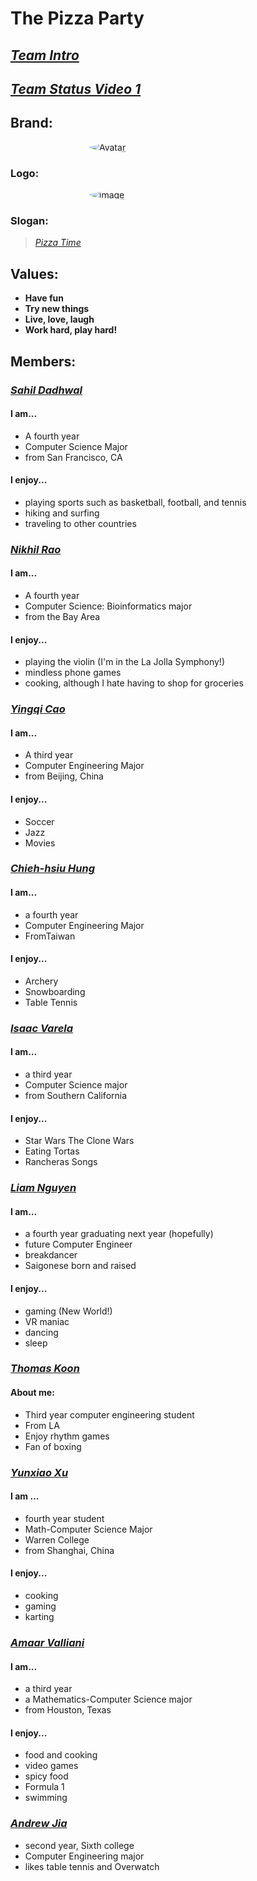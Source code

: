 # The Pizza Party
## [*Team Intro*](https://youtu.be/iMRoQklh57Q)

## [*Team Status Video 1*](https://youtu.be/tpCWZWzKOt8)

## **Brand:**
[![Avatar](./images/d_logo.png#avatar)](https://youtu.be/tpCWZWzKOt8 "Redirect to team status vid, which talks about our site.")



### **Logo:**
[![image](./images/THEPIZZAPARTY.png#avatar)](https://youtu.be/iMRoQklh57Q "Redirect to team intro vid, which introduces the team members.")


### **Slogan:**
> [*Pizza Time*](https://www.youtube.com/watch?v=TRgdA9_FsXM)

## **Values:**
- **Have fun**
- **Try new things**
- **Live, love, laugh**
- **Work hard, play hard!**

## Members:
### [*Sahil Dadhwal*](https://github.com/sahildadhwal)
#### I am...
- A fourth year
- Computer Science Major
- from San Francisco, CA

#### I enjoy...
- playing sports such as basketball, football, and tennis
- hiking and surfing
- traveling to other countries


### [*Nikhil Rao*](https://github.com/nikhilitis)
#### I am...
- A fourth year
- Computer Science: Bioinformatics major
- from the Bay Area

#### I enjoy...
- playing the violin (I'm in the La Jolla Symphony!)
- mindless phone games
- cooking, although I hate having to shop for groceries

### [*Yingqi Cao*](https://ioeddk.github.io/Github-Pages/)
#### I am...
- A third year
- Computer Engineering Major
- from Beijing, China

#### I enjoy...
- Soccer
- Jazz
- Movies

### [*Chieh-hsiu Hung*](https://github.com/Chieh0501)
#### I am...
- a fourth year
- Computer Engineering Major
- FromTaiwan

#### I enjoy...
- Archery
- Snowboarding
- Table Tennis

### [*Isaac Varela*](https://github.com/compivar)
#### I am...
- a third year
- Computer Science major
- from Southern California

#### I enjoy...
- Star Wars The Clone Wars
- Eating Tortas
- Rancheras Songs


### [*Liam Nguyen*](https://github.com/taiokjk)
#### I am...
- a fourth year graduating next year (hopefully)
- future Computer Engineer
- breakdancer
- Saigonese born and raised

#### I enjoy...
- gaming (New World!)
- VR maniac
- dancing
- sleep


### [*Thomas Koon*](https://github.com/thomas-koon)
#### About me:
- Third year computer engineering student
- From LA
- Enjoy rhythm games
- Fan of boxing 

### [*Yunxiao Xu*](https://github.com/YunxiaoXu)
#### I am ...
- fourth year student
- Math-Computer Science Major
- Warren College
- from Shanghai, China

#### I enjoy...
- cooking
- gaming
- karting


### [*Amaar Valliani*](https://github.com/Amaar-V)
#### I am...
- a third year
- a Mathematics-Computer Science major
- from Houston, Texas

#### I enjoy...
- food and cooking
- video games
- spicy food
- Formula 1
- swimming


### [*Andrew Jia*](https://github.com/AndrewJia)
- second year, Sixth college
- Computer Engineering major
- likes table tennis and Overwatch

<!-- make logo pictures round -->
<style>
    img[src$="#avatar"] {
    display: block;
    margin: 0 auto;
    border-radius: 50%;
    max-width: 50%;
    }
</style>